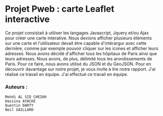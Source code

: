 # Projet Pweb : carte Leaflet interactive
Ce projet consistait à utiliser les langages Javascript, Jquery et/ou Ajax pour créer une carte interative. 
Nous devions afficher plusieurs éléments sur une carte et l'utilisateur devait être capable d'intérargur avec cette dernière, 
comme par exemple pouvoir cliquer sur les icones et afficher leurs adresses. Nous avons décidé d'afficher tous les hôpitaux de Paris ainsi que leurs adresses.
Nous avons, de plus, délimité tous les arondissements de Paris. Pour ce faire, nous avons utilisé du JSON et du GeoJSON.
Pour en découvrir davantage sur notre projet, je vous invite à lire notre rapport. J'ai réalisé ce travail en équipe.
J'ai effectué ce travail en équipe.

### Auteurs :
```
Mehdi AL SID CHEIKH
Hassina AYACHI
Quentin DARTY
Neil GAILLARD
